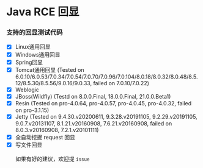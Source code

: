 # Java RCE 回显

### 支持的回显测试代码
- [x] Linux通用回显
- [x] Windows通用回显
- [x] Spring回显
- [x] Tomcat通用回显 (Tested on 6.0.10/6.0.53/7.0.34/7.0.54/7.0.70/7.0.96/7.0.104/8.0.18/8.0.32/8.0.48/8.5.12/8.5.30/8.5.56/9.0.16/9.0.33, failed on 7.0.10/7.0.22)
- [x] Weblogic
- [x] JBoss(Wildfly) (Testd on 8.0.0.Final, 18.0.0.Final, 21.0.0.Beta1)
- [x] Resin (Tested on pro-4.0.64, pro-4.0.57, pro-4.0.45, pro-4.0.32, failed on pro-3.1.15)
- [x] Jetty (Tested on 9.4.30.v20200611, 9.3.28.v20191105, 9.2.29.v20191105, 9.0.7.v20131107, 8.1.21.v20160908, 7.6.21.v20160908,
failed on 8.0.3.v20160908, 7.2.1.v20101111)
- [x] 全自动挖掘 request 回显
- [x] 写文件回显
<br/><br/>
如果有好的建议，欢迎提 ```issue```
